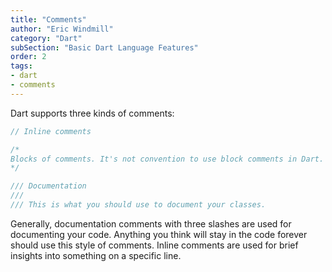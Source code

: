```yaml
---
title: "Comments"
author: "Eric Windmill"
category: "Dart"
subSection: "Basic Dart Language Features"
order: 2
tags:
- dart
- comments
---
```


Dart supports three kinds of comments:

```dart
// Inline comments

/*
Blocks of comments. It's not convention to use block comments in Dart.
*/

/// Documentation
///
/// This is what you should use to document your classes.
```

Generally, documentation comments with three slashes are used for documenting your code. Anything you think will stay in the code forever should use this style of comments. Inline comments are used for brief insights into something on a specific line.
